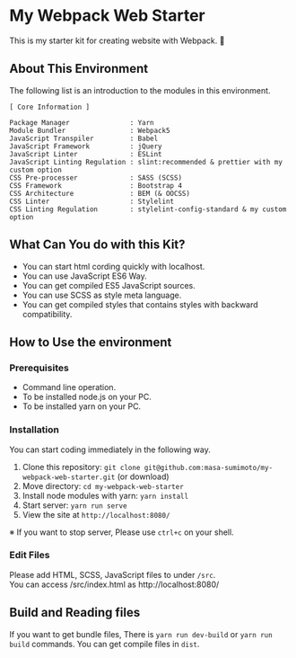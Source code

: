 # My Webpack Web Starter
This is my starter kit for creating website with Webpack. :whale2:

## About This Environment
The following list is an introduction to the modules in this environment.

```
[ Core Information ]

Package Manager               : Yarn
Module Bundler                : Webpack5
JavaScript Transpiler         : Babel
JavaScript Framework          : jQuery
JavaScript Linter             : ESLint
JavaScript Linting Regulation : slint:recommended & prettier with my custom option
CSS Pre-processer             : SASS (SCSS)
CSS Framework                 : Bootstrap 4
CSS Architecture              : BEM (& OOCSS)
CSS Linter                    : Stylelint
CSS Linting Regulation        : stylelint-config-standard & my custom option
```

## What Can You do with this Kit?
- You can start html cording quickly with localhost.
- You can use JavaScript ES6 Way.
- You can get compiled ES5 JavaScript sources.
- You can use SCSS as style meta language.
- You can get compiled styles that contains styles with backward compatibility.

## How to Use the environment

### Prerequisites
- Command line operation.
- To be installed node.js on your PC.
- To be installed yarn on your PC.

### Installation
You can start coding immediately in the following way.
1. Clone this repository: `git clone git@github.com:masa-sumimoto/my-webpack-web-starter.git` (or download)
2. Move directory: `cd my-webpack-web-starter`
3. Install node modules with yarn: `yarn install`
4. Start server: `yarn run serve`
5. View the site at `http://localhost:8080/`

※ If you want to stop server, Please use `ctrl+c` on your shell.

### Edit Files
Please add HTML, SCSS, JavaScript files to under `/src`.  
You can access /src/index.html as http://localhost:8080/


## Build and Reading files
If you want to get bundle files, There is `yarn run dev-build` or `yarn run build` commands. You can get compile files in `dist`.
